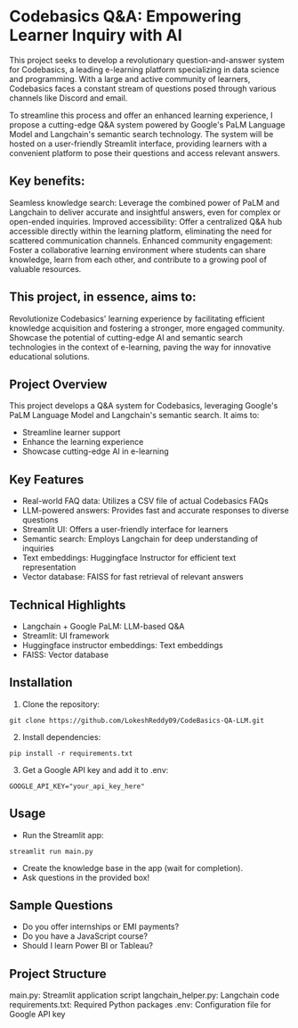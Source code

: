 # Codebasics Q&A: Empowering Learner Inquiry with AI

This project seeks to develop a revolutionary question-and-answer system for Codebasics, a leading e-learning platform specializing in data science and programming. With a large and active community of learners, Codebasics faces a constant stream of questions posed through various channels like Discord and email.

To streamline this process and offer an enhanced learning experience, I propose a cutting-edge Q&A system powered by Google's PaLM Language Model and Langchain's semantic search technology. The system will be hosted on a user-friendly Streamlit interface, providing learners with a convenient platform to pose their questions and access relevant answers.

## Key benefits:

Seamless knowledge search: Leverage the combined power of PaLM and Langchain to deliver accurate and insightful answers, even for complex or open-ended inquiries.
Improved accessibility: Offer a centralized Q&A hub accessible directly within the learning platform, eliminating the need for scattered communication channels.
Enhanced community engagement: Foster a collaborative learning environment where students can share knowledge, learn from each other, and contribute to a growing pool of valuable resources.
 
## This project, in essence, aims to:

Revolutionize Codebasics' learning experience by facilitating efficient knowledge acquisition and fostering a stronger, more engaged community.
Showcase the potential of cutting-edge AI and semantic search technologies in the context of e-learning, paving the way for innovative educational solutions.

## Project Overview

 This project develops a Q&A system for Codebasics, leveraging Google's PaLM Language Model and Langchain's semantic search. It aims to:

- Streamline learner support
- Enhance the learning experience
- Showcase cutting-edge AI in e-learning
 
 ## Key Features

- Real-world FAQ data: Utilizes a CSV file of actual Codebasics FAQs
- LLM-powered answers: Provides fast and accurate responses to diverse questions
- Streamlit UI: Offers a user-friendly interface for learners
- Semantic search: Employs Langchain for deep understanding of inquiries
- Text embeddings: Huggingface Instructor for efficient text representation
- Vector database: FAISS for fast retrieval of relevant answers
 
 ## Technical Highlights

- Langchain + Google PaLM: LLM-based Q&A
- Streamlit: UI framework
- Huggingface instructor embeddings: Text embeddings
- FAISS: Vector database
 
 ## Installation

1. Clone the repository:

```
git clone https://github.com/LokeshReddy09/CodeBasics-QA-LLM.git
```

2. Install dependencies:

```
pip install -r requirements.txt
```

3. Get a Google API key and add it to .env:

```
GOOGLE_API_KEY="your_api_key_here"
```

 ## Usage

- Run the Streamlit app:

```
streamlit run main.py
```

- Create the knowledge base in the app (wait for completion).
- Ask questions in the provided box!

 ## Sample Questions

- Do you offer internships or EMI payments?
- Do you have a JavaScript course?
- Should I learn Power BI or Tableau?

 ## Project Structure

main.py: Streamlit application script
langchain_helper.py: Langchain code
requirements.txt: Required Python packages
.env: Configuration file for Google API key
